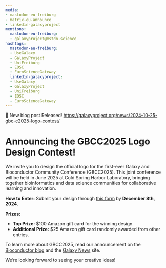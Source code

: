 ```yaml
---
media:
- mastodon-eu-freiburg
- matrix-eu-announce
- linkedin-galaxyproject
mentions:
  mastodon-eu-freiburg:
  - galaxyproject@mstdn.science
hashtags:
  mastodon-eu-freiburg:
  - UseGalaxy
  - GalaxyProject
  - UniFreiburg
  - EOSC
  - EuroScienceGateway
  linkedin-galaxyproject:
  - UseGalaxy
  - GalaxyProject
  - UniFreiburg
  - EOSC
  - EuroScienceGateway
---
```

📝 New blog post Released!
https://galaxyproject.org/news/2024-10-25-gbc-c2025-logo-contest/

Announcing the GBCC2025 Logo Design Contest!
============================================

We invite you to design the official logo for the first\-ever Galaxy and Bioconductor Community Conference (GBCC2025\). This joint conference will be held in June 2025 at Cold Spring Harbor Laboratory, bringing together bioinformatics and data science communities for collaborative learning and innovation.

**How to Enter:**
Submit your design through [this form](https://docs.google.com/forms/d/e/1FAIpQLSc6oGiNqaGdfsNu9YfTyAitJZ7QrICynkPwBKR8YgxUoGtdbQ/viewform) by **December 8th, 2024**.

**Prizes:**

* **Top Prize:** $100 Amazon gift card for the winning design.
* **Additional Prize:** $25 Amazon gift card randomly awarded from other entries.

To learn more about GBCC2025, read our announcement on the [Bioconductor blog](https://blog.bioconductor.org/posts/2024-09-03-gbcc2025-announcement/) and the [Galaxy News](https://galaxyproject.org/news/2024-09-03-gbc-c2025/) site.

We’re looking forward to seeing your creative ideas!